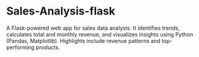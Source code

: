 # Sales-Analysis-flask
A Flask-powered web app for sales data analysis. It identifies trends, calculates total and monthly revenue, and visualizes insights using Python (Pandas, Matplotlib). Highlights include revenue patterns and top-performing products.
